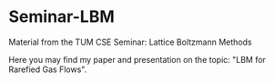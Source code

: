 # Seminar-LBM
Material from the TUM CSE Seminar: Lattice Boltzmann Methods

Here you may find my paper and presentation on the topic: "LBM for Rarefied Gas Flows".
